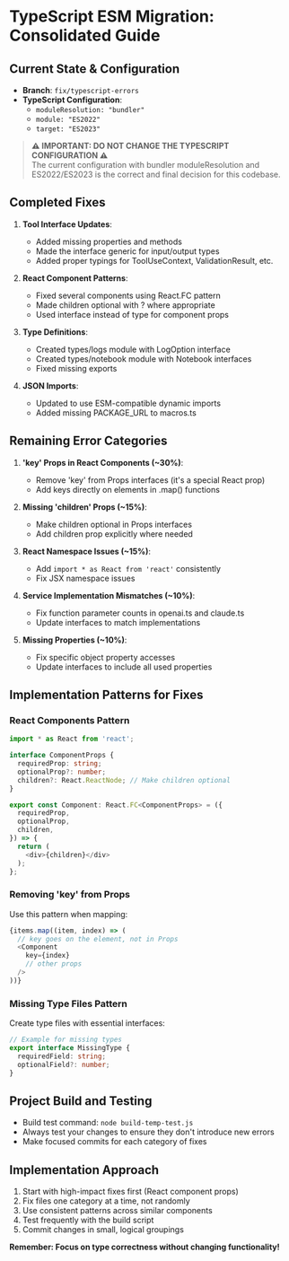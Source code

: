 # TypeScript ESM Migration: Consolidated Guide

## Current State & Configuration

- **Branch**: `fix/typescript-errors`
- **TypeScript Configuration**:
  - `moduleResolution: "bundler"` 
  - `module: "ES2022"` 
  - `target: "ES2023"`

> **⚠️ IMPORTANT: DO NOT CHANGE THE TYPESCRIPT CONFIGURATION ⚠️**  
> The current configuration with bundler moduleResolution and ES2022/ES2023 is the correct and final decision for this codebase.

## Completed Fixes

1. **Tool Interface Updates**:
   - Added missing properties and methods
   - Made the interface generic for input/output types
   - Added proper typings for ToolUseContext, ValidationResult, etc.

2. **React Component Patterns**:
   - Fixed several components using React.FC<Props> pattern
   - Made children optional with ? where appropriate
   - Used interface instead of type for component props

3. **Type Definitions**:
   - Created types/logs module with LogOption interface
   - Created types/notebook module with Notebook interfaces
   - Fixed missing exports

4. **JSON Imports**:
   - Updated to use ESM-compatible dynamic imports
   - Added missing PACKAGE_URL to macros.ts

## Remaining Error Categories

1. **'key' Props in React Components (~30%)**:
   - Remove 'key' from Props interfaces (it's a special React prop)
   - Add keys directly on elements in .map() functions

2. **Missing 'children' Props (~15%)**:
   - Make children optional in Props interfaces
   - Add children prop explicitly where needed

3. **React Namespace Issues (~15%)**:
   - Add `import * as React from 'react'` consistently
   - Fix JSX namespace issues

4. **Service Implementation Mismatches (~10%)**:
   - Fix function parameter counts in openai.ts and claude.ts
   - Update interfaces to match implementations

5. **Missing Properties (~10%)**:
   - Fix specific object property accesses
   - Update interfaces to include all used properties

## Implementation Patterns for Fixes

### React Components Pattern
```typescript
import * as React from 'react';

interface ComponentProps {
  requiredProp: string;
  optionalProp?: number;
  children?: React.ReactNode; // Make children optional
}

export const Component: React.FC<ComponentProps> = ({
  requiredProp,
  optionalProp,
  children,
}) => {
  return (
    <div>{children}</div>
  );
};
```

### Removing 'key' from Props
Use this pattern when mapping:
```typescript
{items.map((item, index) => (
  // key goes on the element, not in Props
  <Component 
    key={index}
    // other props
  />
))}
```

### Missing Type Files Pattern
Create type files with essential interfaces:
```typescript
// Example for missing types
export interface MissingType {
  requiredField: string;
  optionalField?: number;
}
```

## Project Build and Testing

- Build test command: `node build-temp-test.js`
- Always test your changes to ensure they don't introduce new errors
- Make focused commits for each category of fixes

## Implementation Approach

1. Start with high-impact fixes first (React component props)
2. Fix files one category at a time, not randomly
3. Use consistent patterns across similar components
4. Test frequently with the build script
5. Commit changes in small, logical groupings

**Remember: Focus on type correctness without changing functionality!**
